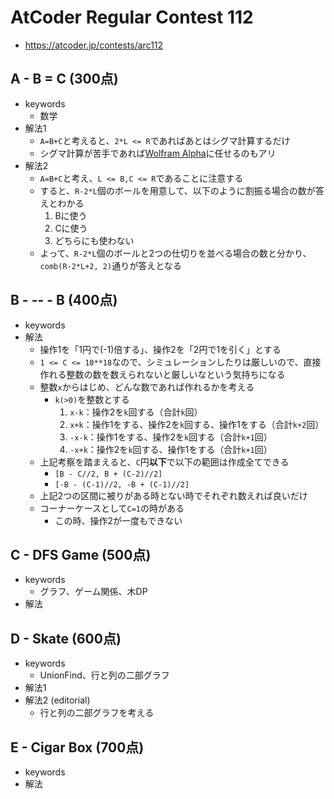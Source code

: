 # AtCoder Regular Contest 112
* https://atcoder.jp/contests/arc112


## A - B = C (300点)
* keywords
  - 数学
* 解法1
  - `A=B+C`と考えると、`2*L <= R`であればあとはシグマ計算するだけ
  - シグマ計算が苦手であれば[Wolfram Alpha]( https://www.wolframalpha.com/input/?i=sum_%28c%3Dl%29%5Er+max%280%2C+r-c-l%2B1%29&lang=ja )に任せるのもアリ
* 解法2
  - `A=B+C`と考え、`L <= B,C <= R`であることに注意する
  - すると、`R-2*L`個のボールを用意して、以下のように割振る場合の数が答えとわかる
    1. Bに使う
    2. Cに使う
    3. どちらにも使わない
  - よって、`R-2*L`個のボールと2つの仕切りを並べる場合の数と分かり、`comb(R-2*L+2, 2)`通りが答えとなる


## B - -- - B (400点)
* keywords
* 解法
  - 操作1を「1円で(-1)倍する」、操作2を「2円で1を引く」とする
  - `1 <= C <= 10**18`なので、シミュレーションしたりは厳しいので、直接作れる整数の数を数えられないと厳しいなという気持ちになる
  - 整数`x`からはじめ、どんな数であれば作れるかを考える
    - `k(>0)`を整数とする
      1. `x-k`：操作2を`k`回する（合計`k`回）
      2. `x+k`：操作1をする、操作2を`k`回する、操作1をする（合計`k+2`回）
      3. `-x-k`：操作1をする、操作2を`k`回する（合計`k+1`回）
      4. `-x+k`：操作2を`k`回する、操作1をする（合計`k+1`回）
  - 上記考察を踏まえると、`C`円**以下**で以下の範囲は作成全てできる
    - `[B - C//2, B + (C-2)//2]`
    - `[-B - (C-1)//2, -B + (C-1)//2]`
  - 上記2つの区間に被りがある時とない時でそれぞれ数えれば良いだけ
  - コーナーケースとして`C=1`の時がある
    - この時、操作2が一度もできない


## C - DFS Game (500点)
* keywords
  - グラフ、ゲーム関係、木DP
* 解法


## D - Skate (600点)
* keywords
  - UnionFind、行と列の二部グラフ
* 解法1
* 解法2 (editorial)
  - 行と列の二部グラフを考える


## E - Cigar Box (700点)
* keywords
* 解法

